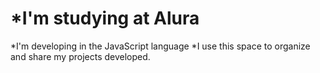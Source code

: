 # *I'm studying at Alura
*I'm developing in the JavaScript language
*I use this space to organize and share my projects developed.
